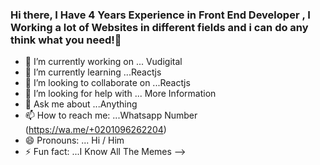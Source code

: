 ### Hi there, I Have 4 Years Experience in Front End Developer , I Working a lot of Websites in different fields and i can do any think what you need!👋

- 🔭 I’m currently working on ... Vudigital 
- 🌱 I’m currently learning ...Reactjs
- 👯 I’m looking to collaborate on ...Reactjs
- 🤔 I’m looking for help with ... More Information
- 💬 Ask me about ...Anything
- 📫 How to reach me: ...Whatsapp Number (https://wa.me/+0201096262204)
- 😄 Pronouns: ... Hi / Him
- ⚡ Fun fact: ...I Know All The Memes
-->
